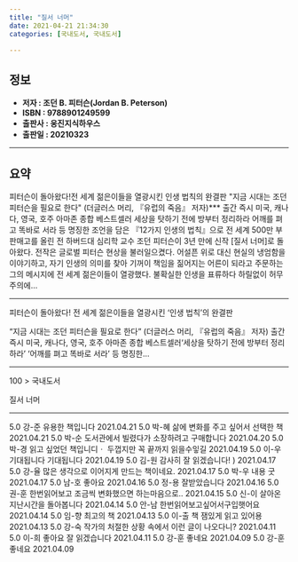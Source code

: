 ```yaml
---
title: "질서 너머"
date: 2021-04-21 21:34:30
categories: [국내도서, 국내도서]

---
```

## **정보**

- **저자 : 조던 B. 피터슨(Jordan B. Peterson)**
- **ISBN : 9788901249599**
- **출판사 : 웅진지식하우스**
- **출판일 : 20210323**

------



## **요약**

피터슨이 돌아왔다!전 세계 젊은이들을 열광시킨 인생 법칙의 완결판 "지금 시대는 조던 피터슨을 필요로 한다" (더글러스 머리, 『유럽의 죽음』 저자)*** 출간 즉시 미국, 캐나다, 영국, 호주 아마존 종합 베스트셀러 세상을 탓하기 전에 방부터 정리하라 어깨를 펴고 똑바로 서라 등 명징한 조언을 담은 『12가지 인생의 법칙』으로 전 세계 500만 부 판매고를 올린 전 하버드대 심리학 교수 조던 피터슨이 3년 만에 신작 [질서 너머]로 돌아왔다. 전작은 글로벌 피터슨 현상을 불러일으켰다. 어설픈 위로 대신 현실의 냉엄함을 이야기하고, 자기 인생의 의미를 찾아 기꺼이 책임을 짊어지는 어른이 되라고 주문하는 그의 메시지에 전 세계 젊은이들이 열광했다. 불확실한 인생을 표류하다 하릴없이 허무주의에...

------

피터슨이 돌아왔다!
전 세계 젊은이들을 열광시킨 ‘인생 법칙’의 완결판

 “지금 시대는 조던 피터슨을 필요로 한다” (더글러스 머리, 『유럽의 죽음』 저자)
출간 즉시 미국, 캐나다, 영국, 호주 아마존 종합 베스트셀러‘세상을 탓하기 전에 방부터 정리하라’ ‘어깨를 펴고 똑바로 서라’ 등 명징한... 

------

100 > 국내도서 

질서 너머 

------


5.0 강-준 유용한 책입니다 2021.04.21 
5.0 박-혜 삶에 변화를 주고 싶어서 선택한 책 2021.04.21 
5.0 박-순 도서관에서 빌렸다가 소장하려고 구매합니다 2021.04.20 
5.0 박-경 읽고 싶었던 책입니디ㆍ
두껍지만 꼭 끝까지 읽을수잏길 2021.04.19 
5.0 이-우 기대됩니다 기대됩니다  2021.04.19 
5.0 김-원 감사히 잘 읽겠습니다! ) 2021.04.17 
5.0 강-율 많은 생각으로 이어지게 만드는 책이네요. 2021.04.17 
5.0 박-우 내용 굿 2021.04.17 
5.0 남-호 좋아요 2021.04.16 
5.0 정-용 잘받았습니다 2021.04.16 
5.0 권-훈 한번읽어보고 조금씩 변화했으면 하는마음으로.. 2021.04.15 
5.0 신-이 살아온 지난시간을 돌아봅니다 2021.04.14 
5.0 안-남 한번읽어보고싶어서구입햇어요 2021.04.14 
5.0 임-향 최고의 책 2021.04.13 
5.0 이-출 책 잼있게 읽고 있어용  2021.04.13 
5.0 강-숙 작가의 처절한 상황 속에서 이런 글이 나오다니? 2021.04.11 
5.0 이-희 좋아요 잘 읽겠습니다 2021.04.11 
5.0 강-훈 좋네요  2021.04.09 
5.0 강-훈 좋네요  2021.04.09 
